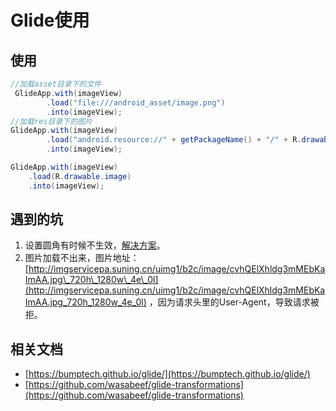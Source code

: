 # Glide使用

## 使用

```java
//加载asset目录下的文件
 GlideApp.with(imageView)
        .load("file:///android_asset/image.png")
        .into(imageView);
//加载res目录下的图片
GlideApp.with(imageView)
        .load("android.resource://" + getPackageName() + "/" + R.drawable.image)
        .into(imageView);

GlideApp.with(imageView)
    .load(R.drawable.image)
    .into(imageView);
```

## 遇到的坑

1. 设置圆角有时候不生效，[解决方案](https://github.com/wasabeef/glide-transformations/issues/94)。
2. 图片加载不出来，图片地址：[http://imgservicepa.suning.cn/uimg1/b2c/image/cvhQElXhldg3mMEbKaImAA.jpg\_720h\_1280w\_4e\_0l](http://imgservicepa.suning.cn/uimg1/b2c/image/cvhQElXhldg3mMEbKaImAA.jpg_720h_1280w_4e_0l) ，因为请求头里的User-Agent，导致请求被拒。

## 相关文档

* [https://bumptech.github.io/glide/](https://bumptech.github.io/glide/)
* [https://github.com/wasabeef/glide-transformations](https://github.com/wasabeef/glide-transformations)

